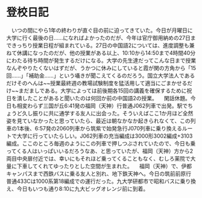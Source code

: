 # 登校日記

<div class="section">　いつの間にやら1年の終わりが直ぐ目の前に迫ってきていた。今日が月曜日に大学に行く最後の日……になればよかったのだが、今年は官庁御用納めの27日まできっちり授業日程が組まれている。27日の中国語2については、進度調整も兼ねて休講になったのだが、他の授業がある以上、10:10から14:50まで4時間40分にわたる待ち時間が発生するだけになる。大学の先生達だってこんな日まで授業なんぞやりたくないはずだが、うかつに休みにしていると霞が関の方角から「15回……」「補助金……」という囁きが聞こえてくるのだろう。国立大学法人であるだけそのへんは~~授業最終週の教場試験制度を猛活用して適当にごまかせるだけ~~まだましである。大学によっては前後期各15回の講義を確保するために祝日を潰したことがあると聞いたのは何回か前の中国語2の授業。 　閑話休題。今日も相変わらず三国が丘6:41発の福岡（天神）行普通J062列車で出発。駅でちょうど久し振りに共に通学する友人に出会った。そういえばここ1か月ほど全然姿を見ていなかったと思っていたら、最近は朝なかなか起きられなくて、この列車の1本後、6:57発の2060列車から筑紫で始発急行J070列車に乗り換えるルートで大学に行っていたらしい。J062列車の充当編成は3000形3002編成+3103編成。ここのところ毎週のようにこの列車で押しつぶされていたので、今日も乗ってくる人はいっぱいいるだろうなあ、と思っていたが、福岡（天神）方から2両目中央扉付近では、幸いにもそれほど乗ってくることもなく、むしろ薬院で大量に下車してくれてゆったりとした空間が生まれた。 　福岡（天神）で、伊都キャンパスまで西鉄バスに乗る友人と別れ、地下鉄天神へ。今日の筑前前原行普通433Cは1000系第18編成での運行だった。九大学研都市で昭和バスに乗り換え、今日もいつも通り8:10に九大ビッグオレンジ前に到着。</div>